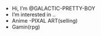 -  Hi, I’m @GALACTIC-PRETTY-BOY
-  I’m interested in ..
- Anime
-PIXAL ART(selling)
- Gamin(rpg)

<!---
GALACTIC-PRETTY-BOY/GALACTIC-PRETTY-BOY is a ✨ special ✨ repository because its `README.md` (this file) appears on your GitHub profile.
You can click the Preview link to take a look at your changes.
--->
